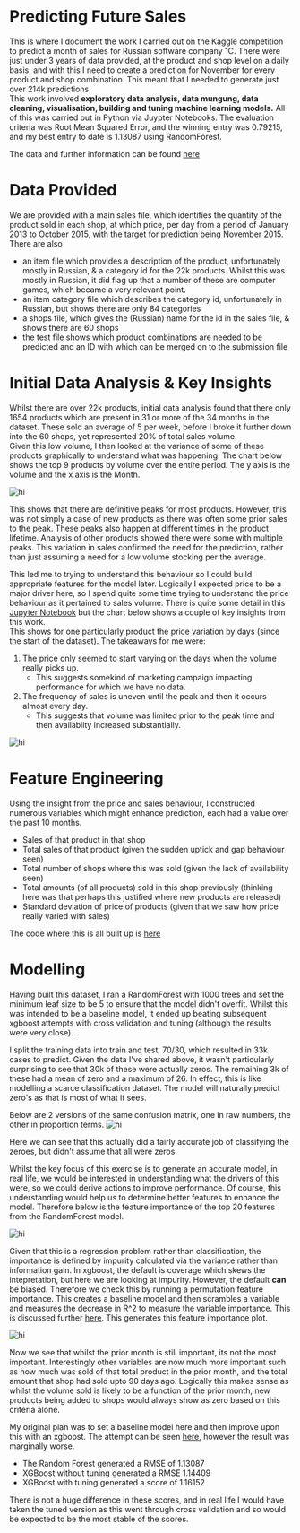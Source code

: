 # Predicting Future Sales
This is where I document the work I carried out on the Kaggle competition to predict a month of sales for Russian software company 1C.  There were just under 3 years of data provided, at the product and shop level on a daily basis, and with this I need to create a prediction for November for every product and shop combination.  This meant that I needed to generate just over 214k predictions.  
This work involved **exploratory data analysis, data mungung, data cleaning, visualisation, building and tuning machine learning models.**  All of this was carried out in Python via Juypter Notebooks.
The evaluation criteria was Root Mean Squared Error, and the winning entry was 0.79215, and my best entry to date is 1.13087 using RandomForest.

The data and further information can be found [here](https://www.kaggle.com/c/competitive-data-science-predict-future-sales)

# Data Provided
We are provided with a main sales file, which identifies the quantity of the product sold in each shop, at which price, per day from a period of January 2013 to October 2015, with the target for prediction being November 2015.  
There are also 
  * an item file which provides a description of the product, unfortunately mostly in Russian, & a category id for the 22k products.  Whilst this was mostly in Russian, it did flag up that a number of these are computer games, which became a very relevant point.
  * an item category file which describes the category id, unfortunately in Russian, but shows there are only 84 categories
  * a shops file, which gives the (Russian) name for the id in the sales file, & shows there are 60 shops
  * the test file shows which product combinations are needed to be predicted and an ID with which can be merged on to the submission file
  
# Initial Data Analysis & Key Insights
Whilst there are over 22k products, initial data analysis found that there only 1654 products which are present in 31 or more of the 34 months in the dataset.  These sold an average of 5 per week, before I broke it further down into the 60 shops, yet represented 20% of total sales volume.  
Given this low volume, I then looked at the variance of some of these products graphically to understand what was happening.  The chart below shows the top 9 products by volume over the entire period.  The y axis is the volume and the x axis is the Month.

<img src="Images/salesovertimev2.png" alt="hi" class="inline"/>

This shows that there are definitive peaks for most products.  However, this was not simply a case of new products as there was often some prior sales to the peak.  These peaks also happen at different times in the product lifetime.  Analysis of other products showed there were some with multiple peaks.  This variation in sales confirmed the need for the prediction, rather than just assuming a need for a low volume stocking per the average.

This led me to trying to understand this behaviour so I could build appropriate features for the model later.  Logically I expected price to be a major driver here, so I spend quite some time trying to understand the price behaviour as it pertained to sales volume.  There is quite some detail in this [Jupyter Notebook](https://github.com/jamesoliver1981/Future_Sales/blob/master/jupyter/EDA_J2_04_Price_variation.ipynb) but the chart below shows a couple of key insights from this work.  
This shows for one particularly product the price variation by days (since the start of the dataset).  The takeaways for me were:
1.  The price only seemed to start varying on the days when the volume really picks up.  
    * This suggests somekind of marketing campaign impacting performance for which we have no data.
2.  The frequency of sales is uneven until the peak and then it occurs almost every day.  
    * This suggests that volume was limited prior to the peak time and then availablity increased substantially.

<img src="Images/sales_and_price_perday.png" alt="hi" class="inline"/> 

# Feature Engineering

Using the insight from the price and sales behaviour, I constructed numerous variables which might enhance prediction, each had a value over the past 10 months.  
* Sales of that product in that shop
* Total sales of that product (given the sudden uptick and gap behaviour seen)
* Total number of shops where this was sold (given the lack of availability seen)
* Total amounts (of all products) sold in this shop previously (thinking here was that perhaps this justified where new products are released)
* Standard deviation of price of products (given that we saw how price really varied with sales)

The code where this is all built up is [here](https://github.com/jamesoliver1981/Future_Sales/blob/master/Modelling/J2_Feature_Engineering_Model2_ExistProds_Newshops_01.ipynb)

# Modelling

Having built this dataset, I ran a RandomForest with 1000 trees and set the minimum leaf size to be 5 to ensure that the model didn't overfit.  Whilst this was intended to be a baseline model, it ended up beating subsequent xgboost attempts with cross validation and tuning (although the results were very close).  

I split the training data into train and test, 70/30, which resulted in 33k cases to predict.  Given the data I've shared above, it wasn't particularly surprising to see that 30k of these were actually zeros.  The remaining 3k of these had a mean of zero and a maximum of 26.  In effect, this is like modelling a scarce classification dataset.  The model will naturally predict zero's as that is most of what it sees.

Below are 2 versions of the same confusion matrix, one in raw numbers, the other in proportion terms.
<img src="Images/ConfMatrix_combined.png" alt="hi" class="inline"/>        

Here we can see that this actually did a fairly accurate job of classifying the zeroes, but didn't assume that all were zeros.

Whilst the key focus of this exercise is to generate an accurate model, in real life, we would be interested in understanding what the drivers of this were, so we could derive actions to improve performance.  Of course, this understanding would help us to determine better features to enhance the model.  Therefore below is the feature importance of the top 20 features from the RandomForest model.

<img src="Images/RF_Feat_Imp_default.png" alt="hi" class="inline"/> 

Given that this is a regression problem rather than classification, the importance is defined by impurity calculated via the variance rather than information gain.  In xgboost, the default is coverage which skews the intepretation, but here we are looking at impurity.  However, the default **can** be biased.  Therefore we check this by running a permutation feature importance.  This creates a baseline model and then scrambles a variable and measures the decrease in R^2 to measure the variable importance.  This is discussed further [here](https://explained.ai/rf-importance/index.html).  This generates this feature importance plot.

<img src="Images/RF_Feat_Imp_Perm.png" alt="hi" class="inline"/> 

Now we see that whilst the prior month is still important, its not the most important.  Interestingly other variables are now much more important such as how much was sold of that total product in the prior month, and the total amount that shop had sold upto 90 days ago.  Logically this makes sense as whilst the volume sold is likely to be a function of the prior month, new products being added to shops would always show as zero based on this criteria alone.

My original plan was to set a baseline model here and then improve upon this with an xgboost.  The attempt can be seen [here](https://github.com/jamesoliver1981/Future_Sales/blob/master/Modelling/J2_Model2_Tuning.ipynb), however the result was marginally worse.  
* The Random Forest generated a RMSE of 1.13087
* XGBoost without tuning generated a RMSE 1.14409
* XGBoost with tuning generated a score of 1.16152

There is not a huge difference in these scores, and in real life I would have taken the tuned version as this went through cross validation and so would be expected to be the most stable of the scores.
    